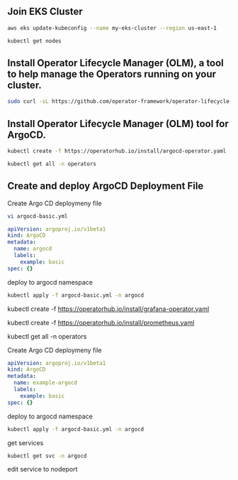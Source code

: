 ## Join EKS Cluster 

```sh
aws eks update-kubeconfig --name my-eks-cluster --region us-east-1
```
```sh
kubectl get nodes
```

## Install Operator Lifecycle Manager (OLM), a tool to help manage the Operators running on your cluster.

```sh
sudo curl -sL https://github.com/operator-framework/operator-lifecycle-manager/releases/download/v0.27.0/install.sh | bash -s v0.27.0
```

## Install Operator Lifecycle Manager (OLM) tool for ArgoCD.

```sh                      
kubectl create -f https://operatorhub.io/install/argocd-operator.yaml
```
```sh 
kubectl get all -n operators
```

## Create and deploy ArgoCD Deployment File 

Create Argo CD deploymeny file 

```bash 
vi argocd-basic.yml
```

```yml 
apiVersion: argoproj.io/v1beta1
kind: ArgoCD
metadata:
  name: argocd
  labels:
    example: basic
spec: {}
```

deploy to argocd namespace 

```sh 
kubectl apply -f argocd-basic.yml -n argocd
```


kubectl create -f https://operatorhub.io/install/grafana-operator.yaml

kubectl create -f https://operatorhub.io/install/prometheus.yaml

kubectl get all  -n operators


Create Argo CD deploymeny file 

```yml 
apiVersion: argoproj.io/v1beta1
kind: ArgoCD
metadata:
  name: example-argocd
  labels:
    example: basic
spec: {}
```

deploy to argocd namespace 

```sh 
kubectl apply -f argocd-basic.yml -n argocd
```

get services 
```sh
kubectl get svc -n argocd
```

edit service to nodeport             
